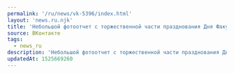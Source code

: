 ```yaml
---
permalink: '/ru/news/vk-5396/index.html'
layout: 'news.ru.njk'
title: 'Небольшой фотоотчет с торжественной части празднования Дня Факультета.…'
source: ВКонтакте
tags:
  - news_ru
description: 'Небольшой фотоотчет с торжественной части празднования Дня Факультета.…'
updatedAt: 1525669260
---
```


